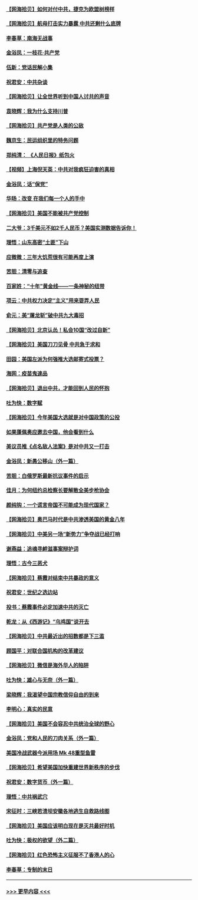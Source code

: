 #### [【网海拾贝】如何对付中共，捷克为欧盟树榜样](../pages/nsc993/n12374209.md?t=09021602) 
#### [【网海拾贝】航母打击实力暴露 中共还剩什么底牌](../pages/nsc993/n12371825.md?t=09021602) 
#### [李春草：南海无战事](../pages/nsc993/n12371159.md?t=09021602) 
#### [金浴凤：一枝花·共产党](../pages/nsc993/n12368757.md?t=09021602) 
#### [伍新：党话民解小集](../pages/nsc993/n12366907.md?t=09021602) 
#### [祝君安：中共杂谈](../pages/nsc993/n12366076.md?t=09021602) 
#### [【网海拾贝】让全世界听到中国人讨共的声音](../pages/nsc993/n12365569.md?t=09021602) 
#### [袁晓辉：我为什么支持川普](../pages/nsc993/n12362670.md?t=09021602) 
#### [【网海拾贝】共产党是人类的公敌](../pages/nsc993/n12363182.md?t=09021602) 
#### [魏京生：民运组织里的特务问题](../pages/nsc993/n12363010.md?t=09021602) 
#### [郑纯清： 《人民日报》纸包火](../pages/nsc993/n12362706.md?t=09021602) 
#### [【视频】上海倪天英：中共对我疯狂迫害的真相](../pages/nsc993/n12356341.md?t=09021602) 
#### [金浴凤：话“保党”](../pages/nsc993/n12361867.md?t=09021602) 
#### [华旸：改变 在我们每一个人的手中](../pages/nsc993/n12361774.md?t=09021602) 
#### [【网海拾贝】美国不能被共产党控制](../pages/nsc993/n12360271.md?t=09021602) 
#### [二大爷：3千美元不如2千人民币？美国实测数据告诉你！](../pages/nsc993/n12358563.md?t=09021602) 
#### [理悟：山东高密“土匪”下山](../pages/nsc993/n12358535.md?t=09021602) 
#### [应微微：三年大饥荒很有可能再度上演](../pages/nsc993/n12358523.md?t=09021602) 
#### [苦胆：清零与追查](../pages/nsc993/n12358501.md?t=09021602) 
#### [百家姓：“十年”黄金线——一条神秘的纽带](../pages/nsc993/n12358319.md?t=09021602) 
#### [项云：中共权力决定“主义”用来耍弄人民](../pages/nsc993/n12358172.md?t=09021602) 
#### [俞元：美“屠龙斩”破中共九大毒招](../pages/nsc993/n12357822.md?t=09021602) 
#### [【网海拾贝】北京认怂！私会10国“改过自新”](../pages/nsc993/n12357784.md?t=09021602) 
#### [【网海拾贝】美国刀刀见骨 中共急于求和](../pages/nsc993/n12355511.md?t=09021602) 
#### [田园：美国左派为何强推大选邮寄式投票？](../pages/nsc993/n12352963.md?t=09021602) 
#### [海网：疫苗鬼速品](../pages/nsc993/n12354438.md?t=09021602) 
#### [【网海拾贝】退出中共，才能回到人民的怀抱](../pages/nsc993/n12352634.md?t=09021602) 
#### [吐为快：数字赋](../pages/nsc993/n12352317.md?t=09021602) 
#### [【网海拾贝】今年美国大选就是对中国政策的公投](../pages/nsc993/n12350973.md?t=09021602) 
#### [如果蓬佩奥应邀去中国，他会看到什么](../pages/nsc993/n12350945.md?t=09021602) 
#### [美议员推《点名敌人法案》是对中共又一打击](../pages/nsc993/n12350765.md?t=09021602) 
#### [金浴凤：新愚公移山（外一篇）](../pages/nsc993/n12350253.md?t=09021602) 
#### [苦胆：白俄罗斯最新抗议事件的启示](../pages/nsc993/n12349989.md?t=09021602) 
#### [佳月：为何纽约总检察长要解散全美步枪协会](../pages/nsc993/n12349939.md?t=09021602) 
#### [颜纯钩：一个谎言帝国不可能成为现代国家？](../pages/nsc993/n12349898.md?t=09021602) 
#### [【网海拾贝】奥巴马时代是中共渗透美国的黄金八年](../pages/nsc993/n12349284.md?t=09021602) 
#### [【网海拾贝】中美另一场“新势力”争夺战已经打响](../pages/nsc993/n12346998.md?t=09021602) 
#### [谢燕益：追魂寻衅滋事案辩护词](../pages/nsc993/n12346892.md?t=09021602) 
#### [理悟：古今三恶犬](../pages/nsc993/n12345190.md?t=09021602) 
#### [【网海拾贝】蔡霞对结束中共暴政的意义](../pages/nsc993/n12344263.md?t=09021602) 
#### [祝君安：世纪之选边站](../pages/nsc993/n12342382.md?t=09021602) 
#### [投书：蔡霞事件必定加速中共的灭亡](../pages/nsc993/n12341881.md?t=09021602) 
#### [乾龙：从《西游记》“乌鸡国”说开去](../pages/nsc993/n12341690.md?t=09021602) 
#### [【网海拾贝】中共最近出的招数都是下三滥](../pages/nsc993/n12341593.md?t=09021602) 
#### [顾国平：对联合国机构的改革建议](../pages/nsc993/n12339928.md?t=09021602) 
#### [【网海拾贝】微信是海外华人的陷阱](../pages/nsc993/n12338868.md?t=09021602) 
#### [吐为快：雄心与无奈（外一篇）](../pages/nsc993/n12338132.md?t=09021602) 
#### [梁晓辉：我渴望中国宗教信仰自由的到来](../pages/nsc993/n12336657.md?t=09021602) 
#### [李明心：真实的民意](../pages/nsc993/n12336089.md?t=09021602) 
#### [【网海拾贝】美国不会容忍中共统治全球的野心](../pages/nsc993/n12336063.md?t=09021602) 
#### [金浴凤：党和人民的刀肉关系（外一篇）](../pages/nsc993/n12335834.md?t=09021602) 
#### [美国冷战武器今派用场 Mk 48重型鱼雷](../pages/nsc993/n12335354.md?t=09021602) 
#### [【网海拾贝】希望美国加快重建世界新秩序的步伐](../pages/nsc993/n12334224.md?t=09021602) 
#### [祝君安：数字货币（外一篇）](../pages/nsc993/n12334186.md?t=09021602) 
#### [理悟：中共祸武穴](../pages/nsc993/n12333962.md?t=09021602) 
#### [宋征时：三峡若溃坝安徽各地逃生自救路线图](../pages/nsc993/n12332450.md?t=09021602) 
#### [【网海拾贝】美国应该明白现在是灭共最好时机](../pages/nsc993/n12332313.md?t=09021602) 
#### [吐为快：极权的欲望（外二篇）](../pages/nsc993/n12332089.md?t=09021602) 
#### [【网海拾贝】红色恐怖主义征服不了香港人的心](../pages/nsc993/n12329296.md?t=09021602) 
#### [李春草：专制的末日](../pages/nsc993/n12329079.md?t=09021602) 

----
#### [ >>> 更早内容 <<< ](../indexes/nsc993-earlier.md)
